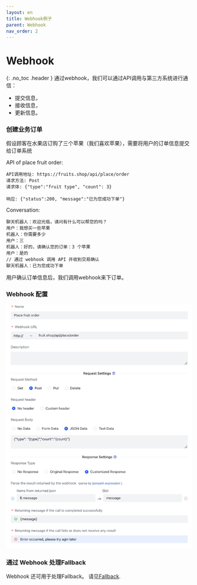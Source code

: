 ```yaml
---
layout: en
title: Webhook例子
parent: Webhook
nav_order: 2
---
```


# Webhook
{: .no_toc .header }
通过webhook，我们可以通过API调用与第三方系统进行通信：
- 提交信息，
- 接收信息，
- 更新信息。

### 创建业务订单
假设顾客在水果店订购了三个苹果（我们喜欢苹果），需要将用户的订单信息提交给订单系统

API of place fruit order:
```text
API调用地址: https://fruits.shop/api/place/order
请求方法: Post
请求体: {"type":"fruit type", "count": 3}

响应: {"status":200, "message":"已为您成功下单"}
```

Conversation:
```text
聊天机器人：欢迎光临，请问有什么可以帮您的吗？
用户：我想买一些苹果
机器人：你需要多少
用户：三
机器人：好的，请确认您的订单：3 个苹果
用户：是的
// 通过 webhook 调用 API 并收到交易确认
聊天机器人：已为您成功下单
```
用户确认订单信息后，我们调用webhook来下订单。

### Webhook 配置
![webhook_fruit.jpg](/assets/images/webhook_fruit.jpg)

### 通过 Webhook 处理Fallback
Webhook 还可用于处理Fallback。 请见[Fallback](/docs/webhook/03-webhook).
